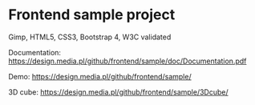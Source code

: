 # Frontend sample project
Gimp, HTML5, CSS3, Bootstrap 4, W3C validated

Documentation: https://design.media.pl/github/frontend/sample/doc/Documentation.pdf

Demo: https://design.media.pl/github/frontend/sample/

3D cube: https://design.media.pl/github/frontend/sample/3Dcube/

